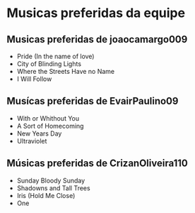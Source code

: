 # Musicas preferidas da equipe

## Musicas preferidas de joaocamargo009

* Pride (In the name of love)
* City of Blinding Lights
* Where the Streets Have no Name
* I Will Follow

## Musícas preferidas de EvairPaulino09

* With or Whithout You
* A Sort of Homecoming
* New Years Day
* Ultraviolet

## Músicas preferidas de CrizanOliveira110

* Sunday Bloody Sunday
* Shadowns and Tall Trees 
* Iris (Hold Me Close)
* One
